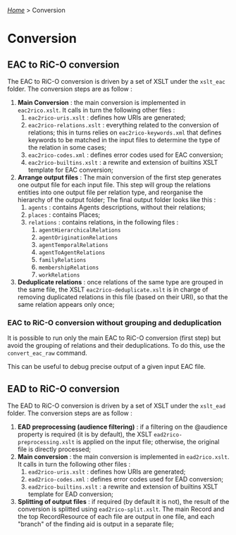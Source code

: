 [_Home_](index.html) > Conversion

# Conversion

## EAC to RiC-O conversion

The EAC to RiC-O conversion is driven by a set of XSLT under the `xslt_eac` folder. The conversion steps are as follow :

1. **Main Conversion** :  the main conversion is implemented in `eac2rico.xslt`. It calls in turn the following other files :
   1. `eac2rico-uris.xslt` : defines how URIs are generated;
   2. `eac2rico-relations.xslt` : everything related to the conversion of relations; this in turns relies on `eac2rico-keywords.xml` that defines keywords to be matched in the input files to determine the type of the relation in some cases;
   3. `eac2rico-codes.xml` : defines error codes used for EAC conversion;
   4. `eac2rico-builtins.xslt` : a rewrite and extension of builtins XSLT template for EAC conversion;
2. **Arrange output files** : The main conversion of the first step generates one output file for each input file. This step will group the relations entities into one output file per relation type, and reorganise the hierarchy of the output folder; The final output folder looks like this :
   1. `agents` : contains Agents descriptions, without their relations;
   2. `places` : contains Places;
   3. `relations` : contains relations, in the following files :
      1. `agentHierarchicalRelations`
      2. `agentOriginationRelations`
      3. `agentTemporalRelations`
      4. `agentToAgentRelations`
      5. `familyRelations`
      6. `membershipRelations`
      7. `workRelations`
3. **Deduplicate relations** :  once relations of the same type are grouped in the same file, the XSLT `eac2rico-deduplicate.xslt` is in charge of removing duplicated relations in this file (based on their URI), so that the same relation appears only once;

### EAC to RiC-O conversion without grouping and deduplication

It is possible to run only the main EAC to RiC-O conversion (first step) but avoid the grouping of relations and their deduplications. To do this, use the `convert_eac_raw` command.

This can be useful to debug precise output of a given input EAC file.

## EAD to RiC-O conversion

The EAD to RiC-O conversion is driven by a set of XSLT under the `xslt_ead` folder. The conversion steps are as follow :

1. **EAD preprocessing (audience filtering)** : if a filtering on the @audience property is required (it is by default), the XSLT `ead2rico-preprocessing.xslt` is applied on the input file; otherwise, the original file is directly processed;
2. **Main conversion** : the main conversion is implemented in `ead2rico.xslt`. It calls in turn the following other files :
   1. `ead2rico-uris.xslt` : defines how URIs are generated;
   2. `ead2rico-codes.xml` : defines error codes used for EAD conversion;
   3. `ead2rico-builtins.xslt` : a rewrite and extension of builtins XSLT template for EAD conversion;
3. **Splitting of output files** : if required (by default it is not), the result of the conversion is splitted using `ead2rico-split.xslt`. The main Record and the top RecordResource of each file are output in one file, and each "branch" of the finding aid is output in a separate file;